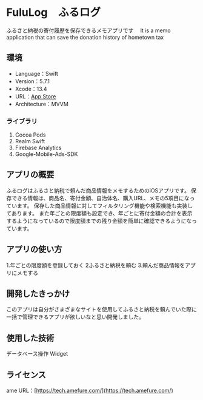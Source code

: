 # FuluLog　ふるログ
ふるさと納税の寄付履歴を保存できるメモアプリです　 It is a memo application that can save the donation history of hometown tax

## 環境

- Language：Swift
- Version：5.7.1
- Xcode：13.4
- URL：[App Store](https://apps.apple.com/jp/app/%E3%81%B5%E3%82%8B%E3%83%AD%E3%82%B0/id1644963031) 
- Architecture：MVVM

### ライブラリ

1. Cocoa Pods
2. Realm Swift
3. Firebase Analytics
4. Google-Mobile-Ads-SDK

## アプリの概要
ふるログはふるさと納税で頼んだ商品情報をメモするためのiOSアプリです。
保存できる情報は、商品名、寄付金額、自治体名、購入URL、メモの5項目になっています。
保存した商品情報に対してフィルタリング機能や検索機能も実装してあります。
また年ごとの限度額も設定でき、年ごとに寄付金額の合計を表示するようになっているので限度額までの残り金額を簡単に確認できるようになっています。

## アプリの使い方

1.年ごとの限度額を登録しておく
2ふるさと納税を頼む
3.頼んだ商品情報をアプリにメモする

## 開発したきっかけ
このアプリは自分がさまざまなサイトを使用してふるさと納税を頼んでいた際に一括で管理できるアプリが欲しいなと思い開発しました。


## 使用した技術

データベース操作
Widget


## ライセンス
ame
URL：[https://tech.amefure.com/](https://tech.amefure.com/)
